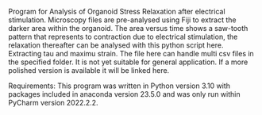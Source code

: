Program for Analysis of Organoid Stress Relaxation after electrical stimulation. Microscopy files are pre-analysed using Fiji to extract the darker area within the organoid. 
The area versus time shows a saw-tooth pattern that represents to contraction due to electrical stimulation, the relaxation thereafter can be analysed with this python script here. Extracting tau and maximu strain.
The file here can handle multi csv files in the specified folder. It is not yet suitable for general application. 
If a more polished version is available it will be linked here.

Requirements: This program was written in Python version 3.10 with packages included in anaconda version 23.5.0 and was only run within PyCharm version 2022.2.2.
